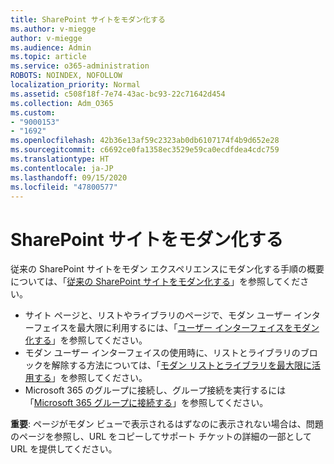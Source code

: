 ```yaml
---
title: SharePoint サイトをモダン化する
ms.author: v-miegge
author: v-miegge
ms.audience: Admin
ms.topic: article
ms.service: o365-administration
ROBOTS: NOINDEX, NOFOLLOW
localization_priority: Normal
ms.assetid: c508f18f-7e74-43ac-bc93-22c71642d454
ms.collection: Adm_O365
ms.custom:
- "9000153"
- "1692"
ms.openlocfilehash: 42b36e13af59c2323ab0db6107174f4b9d652e28
ms.sourcegitcommit: c6692ce0fa1358ec3529e59ca0ecdfdea4cdc759
ms.translationtype: HT
ms.contentlocale: ja-JP
ms.lasthandoff: 09/15/2020
ms.locfileid: "47800577"
---
```

# <a name="modernize-your-sharepoint-sites"></a>SharePoint サイトをモダン化する

従来の SharePoint サイトをモダン エクスペリエンスにモダン化する手順の概要については、「[従来の SharePoint サイトをモダン化する](https://docs.microsoft.com/sharepoint/dev/transform/modernize-classic-sites)」を参照してください。

* サイト ページと、リストやライブラリのページで、モダン ユーザー インターフェイスを最大限に利用するには、「[ユーザー インターフェイスをモダン化する](https://docs.microsoft.com/sharepoint/dev/transform/modernize-userinterface)」を参照してください。
* モダン ユーザー インターフェイスの使用時に、リストとライブラリのブロックを解除する方法については、「[モダン リストとライブラリを最大限に活用する](https://docs.microsoft.com/sharepoint/dev/transform/modernize-userinterface-lists-and-libraries)」を参照してください。
* Microsoft 365 のグループに接続し、グループ接続を実行するには「[Microsoft 365 グループに接続する](https://docs.microsoft.com/sharepoint/dev/transform/modernize-connect-to-office365-group)」を参照してください。

**重要**: ページがモダン ビューで表示されるはずなのに表示されない場合は、問題のページを参照し、URL をコピーしてサポート チケットの詳細の一部として URL を提供してください。
